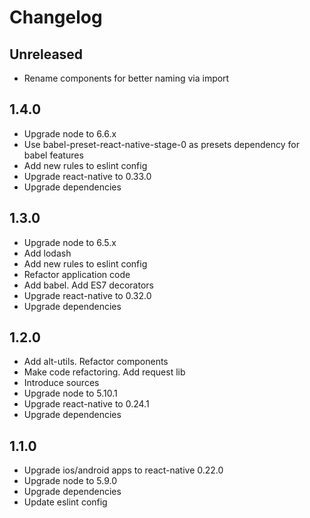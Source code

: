# Changelog

## Unreleased
- Rename components for better naming via import

## 1.4.0
- Upgrade node to 6.6.x
- Use babel-preset-react-native-stage-0 as presets dependency for babel features
- Add new rules to eslint config
- Upgrade react-native to 0.33.0
- Upgrade dependencies

## 1.3.0
- Upgrade node to 6.5.x
- Add lodash
- Add new rules to eslint config
- Refactor application code
- Add babel. Add ES7 decorators
- Upgrade react-native to 0.32.0
- Upgrade dependencies

## 1.2.0
- Add alt-utils. Refactor components
- Make code refactoring. Add request lib
- Introduce sources
- Upgrade node to 5.10.1
- Upgrade react-native to 0.24.1
- Upgrade dependencies

## 1.1.0
- Upgrade ios/android apps to react-native 0.22.0
- Upgrade node to 5.9.0
- Upgrade dependencies
- Update eslint config
